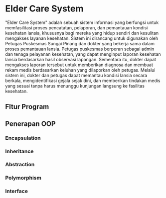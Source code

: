 # Elder Care System

"Elder Care System" adalah sebuah sistem informasi yang berfungsi untuk memfasilitasi proses pencatatan, pelaporan, dan pemantauan kondisi kesehatan lansia, khususnya bagi mereka yang hidup sendiri dan kesulitan mengakses layanan kesehatan. Sistem ini dirancang untuk digunakan oleh Petugas Puskesmas Sungai Pinang dan dokter yang bekerja sama dalam proses pemantauan lansia. Petugas puskesmas berperan sebagai admin dan tenaga pelayanan kesehatan, yang dapat menginput laporan kesehatan lansia berdasarkan hasil observasi lapangan. Sementara itu, dokter dapat mengakses laporan tersebut untuk memberikan diagnosa dan membuat rekam medis berdasarkan keluhan yang dilaporkan oleh petugas. Melalui sistem ini, dokter dan petugas dapat memantau kondisi lansia secara berkala, mengidentifikasi gejala sejak dini, dan memberikan tindakan medis yang sesuai tanpa harus menunggu kunjungan langsung ke fasilitas kesehatan.

## **FItur Program**

## **Penerapan OOP**

### **Encapsulation**

### **Inheritance**

### **Abstraction**

### **Polymorphism**

### **Interface**

